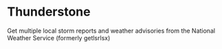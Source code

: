 Thunderstone
============

Get multiple local storm reports and weather advisories from the National Weather Service (formerly getlsrlsx)
